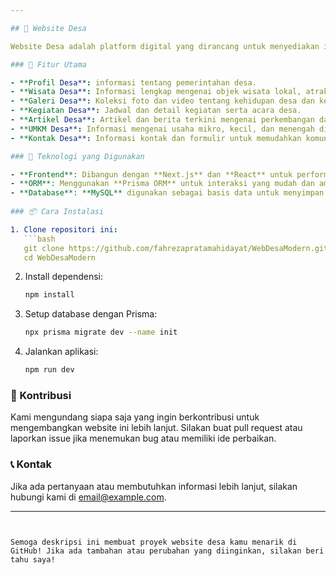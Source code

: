```yaml
---

## 🌾 Website Desa

Website Desa adalah platform digital yang dirancang untuk menyediakan informasi lengkap dan menarik tentang desa, termasuk profil desa, destinasi wisata, galeri foto, kegiatan masyarakat, artikel terkini, UMKM lokal, dan informasi kontak. Website ini dibuat untuk memperkuat keterlibatan masyarakat dan memudahkan akses informasi bagi penduduk maupun pengunjung desa.

### 🎯 Fitur Utama

- **Profil Desa**: informasi tentang pemerintahan desa.
- **Wisata Desa**: Informasi lengkap mengenai objek wisata lokal, atraksi budaya, dan pemandangan alam.
- **Galeri Desa**: Koleksi foto dan video tentang kehidupan desa dan keindahan alam.
- **Kegiatan Desa**: Jadwal dan detail kegiatan serta acara desa.
- **Artikel Desa**: Artikel dan berita terkini mengenai perkembangan dan kegiatan desa.
- **UMKM Desa**: Informasi mengenai usaha mikro, kecil, dan menengah di desa beserta produk atau jasa yang ditawarkan.
- **Kontak Desa**: Informasi kontak dan formulir untuk memudahkan komunikasi dengan perangkat desa.

### 🚀 Teknologi yang Digunakan

- **Frontend**: Dibangun dengan **Next.js** dan **React** untuk performa yang optimal dan pengalaman pengguna yang responsif.
- **ORM**: Menggunakan **Prisma ORM** untuk interaksi yang mudah dan aman dengan database.
- **Database**: **MySQL** digunakan sebagai basis data untuk menyimpan informasi dinamis terkait desa.
  
### 📦 Cara Instalasi

1. Clone repositori ini:
   ```bash
   git clone https://github.com/fahrezapratamahidayat/WebDesaModern.git
   cd WebDesaModern
   ```

2. Install dependensi:
   ```bash
   npm install
   ```

3. Setup database dengan Prisma:
   ```bash
   npx prisma migrate dev --name init
   ```

4. Jalankan aplikasi:
   ```bash
   npm run dev
   ```

### 🎉 Kontribusi

Kami mengundang siapa saja yang ingin berkontribusi untuk mengembangkan website ini lebih lanjut. Silakan buat pull request atau laporkan issue jika menemukan bug atau memiliki ide perbaikan.

### 📞 Kontak

Jika ada pertanyaan atau membutuhkan informasi lebih lanjut, silakan hubungi kami di [email@example.com](mailto:email@example.com).

---
```


Semoga deskripsi ini membuat proyek website desa kamu menarik di GitHub! Jika ada tambahan atau perubahan yang diinginkan, silakan beri tahu saya!
